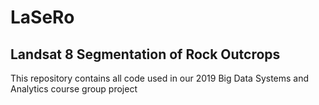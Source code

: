 # LaSeRo
## Landsat 8 Segmentation of Rock Outcrops

This repository contains all code used in our 2019
Big Data Systems and Analytics course group project
